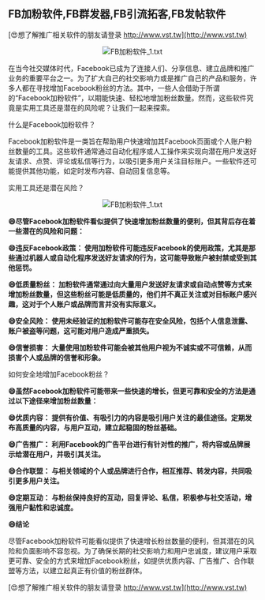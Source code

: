 ## **FB加粉软件,FB群发器,FB引流拓客,FB发帖软件**

[😍想了解推广相关软件的朋友请登录 http://www.vst.tw](http://www.vst.tw)

 <center><img src="https://vst.tw/MP4/tuiguang/png/6.png" alt="FB加粉软件_1.txt"></center>

在当今社交媒体时代，Facebook已成为了连接人们、分享信息、建立品牌和推广业务的重要平台之一。为了扩大自己的社交影响力或是推广自己的产品和服务，许多人都在寻找增加Facebook粉丝的方法。其中，一些人会借助于所谓的“Facebook加粉软件”，以期能快速、轻松地增加粉丝数量。然而，这些软件究竟是实用工具还是潜在的风险呢？让我们一起来探索。

什么是Facebook加粉软件？

Facebook加粉软件是一类旨在帮助用户快速增加其Facebook页面或个人账户粉丝数量的工具。这些软件通常通过自动化程序或人工操作来实现向潜在用户发送好友请求、点赞、评论或私信等行为，以吸引更多用户关注目标账户。一些软件还可能提供其他功能，如定时发布内容、自动回复信息等。

实用工具还是潜在风险？

 <center><img src="https://vst.tw/MP4/tuiguang/png/4.png" alt="FB加粉软件_1.txt"></center>

**😄尽管Facebook加粉软件看似提供了快速增加粉丝数量的便利，但其背后存在着一些潜在的风险和问题：**

**😄违反Facebook政策： 使用加粉软件可能违反Facebook的使用政策，尤其是那些通过机器人或自动化程序发送好友请求的行为，这可能导致账户被封禁或受到其他惩罚。**

**😄低质量粉丝： 加粉软件通常通过向大量用户发送好友请求或自动点赞等方式来增加粉丝数量，但这些粉丝可能是低质量的，他们并不真正关注或对目标账户感兴趣，这对于个人账户或品牌而言并没有实际意义。**

**😄安全风险： 使用未经验证的加粉软件可能存在安全风险，包括个人信息泄露、账户被盗等问题，这可能对用户造成严重损失。**

**😄信誉损害： 大量使用加粉软件可能会被其他用户视为不诚实或不可信赖，从而损害个人或品牌的信誉和形象。**

如何安全地增加Facebook粉丝？

**😄虽然Facebook加粉软件可能带来一些快速的增长，但更可靠和安全的方法是通过以下途径来增加粉丝数量：**

**😄优质内容： 提供有价值、有吸引力的内容是吸引用户关注的最佳途径。定期发布高质量的内容，与用户互动，建立起稳固的粉丝基础。**

**😄广告推广： 利用Facebook的广告平台进行有针对性的推广，将内容或品牌展示给潜在用户，并吸引其关注。**

**😄合作联盟： 与相关领域的个人或品牌进行合作，相互推荐、转发内容，共同吸引更多用户关注。**

**😄定期互动： 与粉丝保持良好的互动，回复评论、私信，积极参与社交活动，增强用户黏性和忠诚度。**

**😄结论**

尽管Facebook加粉软件可能看似提供了快速增长粉丝数量的便利，但其潜在的风险和负面影响不容忽视。为了确保长期的社交影响力和用户忠诚度，建议用户采取更可靠、安全的方式来增加Facebook粉丝，如提供优质内容、广告推广、合作联盟等方法，以建立起真正有价值的粉丝群体。

[😍想了解推广相关软件的朋友请登录 http://www.vst.tw](http://www.vst.tw)



